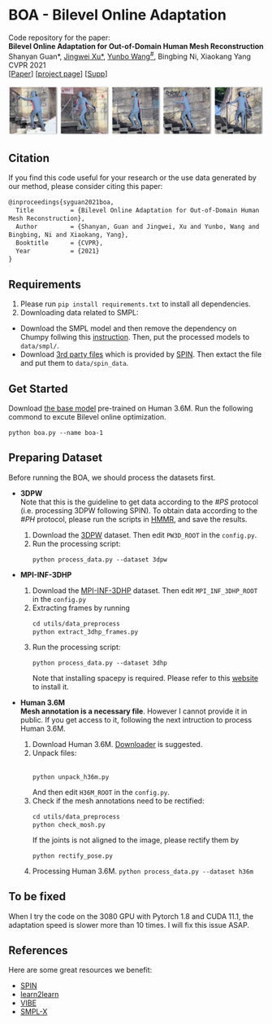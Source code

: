# BOA - Bilevel Online Adaptation
Code repository for the paper:  
**Bilevel Online Adaptation for Out-of-Domain Human Mesh Reconstruction**  
Shanyan Guan\*, [Jingwei Xu\*](https://scholar.google.com/citations?user=7oepLUoAAAAJ&hl=en), [Yunbo Wang<sup>#</sup>](http://people.csail.mit.edu/yunbo/), Bingbing Ni, Xiaokang Yang  
CVPR 2021  
[[Paper](https://arxiv.org/pdf/2103.16449.pdf)] [[project page](https://sites.google.com/view/humanmeshboa)] [[Supp](https://jbox.sjtu.edu.cn/l/qFD0qN)]

![demo](demo.png)

## Citation
If you find this code useful for your research or the use data generated by our method, please consider citing this paper:
```
@inproceedings{syguan2021boa,
  Title          = {Bilevel Online Adaptation for Out-of-Domain Human Mesh Reconstruction},
  Author         = {Shanyan, Guan and Jingwei, Xu and Yunbo, Wang and Bingbing, Ni and Xiaokang, Yang},
  Booktitle      = {CVPR},
  Year           = {2021}
}
```

## Requirements
1. Please run `pip install requirements.txt` to install all dependencies.
2. Downloading data related to SMPL: 
* Download the SMPL model and then remove the dependency on Chumpy follwing this [instruction](https://github.com/vchoutas/smplx/tree/master/tools). Then, put the processed models to `data/smpl/`. 
* Download [3rd party files](http://visiondata.cis.upenn.edu/spin/data.tar.gz) which is provided by [SPIN](https://github.com/nkolot/SPIN). Then extact the file and put them to `data/spin_data`.

## Get Started
Download [the base model](https://jbox.sjtu.edu.cn/l/qFDRC4) pre-trained on Human 3.6M. Run the following commond to excute Bilevel online optimization.
```
python boa.py --name boa-1
```

## Preparing Dataset
Before running the BOA, we should process the datasets first. 

- **3DPW**  
Note that this is the guideline to get data according to the *#PS* protocol (i.e. processing 3DPW following SPIN). To obtain data according to the *#PH* protocol, please run the scripts in [HMMR](https://github.com/akanazawa/human_dynamics), and save the results.
  1. Download the [3DPW](https://virtualhumans.mpi-inf.mpg.de/3DPW/) dataset. Then edit `PW3D_ROOT` in the `config.py`.
  2. Run the processing script:
     ```
     python process_data.py --dataset 3dpw
     ```

- **MPI-INF-3DHP**  
  1. Download the [MPI-INF-3DHP](http://gvv.mpi-inf.mpg.de/3dhp-dataset/) dataset. Then edit `MPI_INF_3DHP_ROOT` in the `config.py`
  2. Extracting frames by running 
     ```
     cd utils/data_preprocess
     python extract_3dhp_frames.py
     ```
  3. Run the processing script: 
     ```
     python process_data.py --dataset 3dhp
     ```
     Note that installing spacepy is required. Please refer to this [website](https://spacepy.github.io/install_linux.html) to install it.

- **Human 3.6M**  
**Mesh annotation is a necessary file**. However I cannot provide it in public. If you get access to it, following the next intruction to process Human 3.6M.
  1. Download Human 3.6M. [Downloader](https://github.com/kotaro-inoue/human3.6m_downloader) is suggested.
  2. Unpack files: 
     ```
     
     python unpack_h36m.py
     ```
     And then edit `H36M_ROOT` in the `config.py`.
  3. Check if the mesh annotations need to be rectified:
     ```
     cd utils/data_preprocess
     python check_mosh.py
     ```
     If the joints is not aligned to the image, please rectify them by
     ```
     python rectify_pose.py
     ```
  3. Processing Human 3.6M.
     `python process_data.py --dataset h36m`

## To be fixed
When I try the code on the 3080 GPU with Pytorch 1.8 and CUDA 11.1, the adaptation speed is slower more than 10 times. I will fix this issue ASAP. 

## References
Here are some great resources we benefit:
- [SPIN](https://github.com/nkolot/SPIN)
- [learn2learn](https://github.com/learnables/learn2learn)
- [VIBE](https://github.com/mkocabas/VIBE)
- [SMPL-X](https://github.com/vchoutas/smplx/tree/master/tools)
